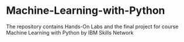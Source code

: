 # Machine-Learning-with-Python
The repository contains Hands-On Labs and the final project for course Machine Learning with Python by IBM Skills Network
